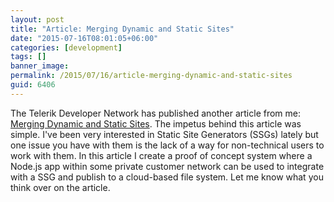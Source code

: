 ```yaml
---
layout: post
title: "Article: Merging Dynamic and Static Sites"
date: "2015-07-16T08:01:05+06:00"
categories: [development]
tags: []
banner_image: 
permalink: /2015/07/16/article-merging-dynamic-and-static-sites
guid: 6406
---
```


The Telerik Developer Network has published another article from me: <a href="http://developer.telerik.com/featured/merging-dynamic-and-static-sites/">Merging Dynamic and Static Sites</a>. The impetus behind this article was simple. I've been very interested in Static Site Generators (SSGs) lately but one issue you have with them is the lack of a way for non-technical users to work with them. In this article I create a proof of concept system where a Node.js app within some private customer network can be used to integrate with a SSG and publish to a cloud-based file system. Let me know what you think over on the article.